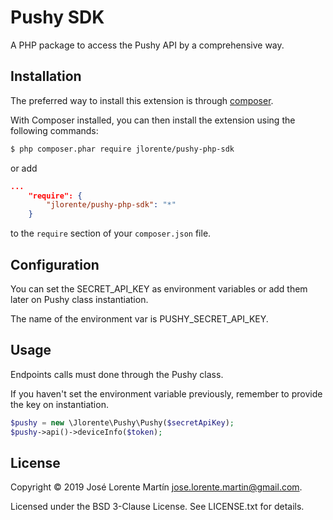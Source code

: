 Pushy SDK
=============
A PHP package to access the Pushy API by a comprehensive way.

## Installation

The preferred way to install this extension is through [composer](http://getcomposer.org/download/).

With Composer installed, you can then install the extension using the following commands:

```bash
$ php composer.phar require jlorente/pushy-php-sdk
```

or add 

```json
...
    "require": {
        "jlorente/pushy-php-sdk": "*"
    }
```

to the ```require``` section of your `composer.json` file.

## Configuration

You can set the SECRET_API_KEY as environment variables or add them later 
on Pushy class instantiation.

The name of the environment var is PUSHY_SECRET_API_KEY.

## Usage

Endpoints calls must done through the Pushy class.

If you haven't set the environment variable previously, remember to provide the 
key on instantiation.

```php
$pushy = new \Jlorente\Pushy\Pushy($secretApiKey);
$pushy->api()->deviceInfo($token);
```

## License 
Copyright &copy; 2019 José Lorente Martín <jose.lorente.martin@gmail.com>.

Licensed under the BSD 3-Clause License. See LICENSE.txt for details.
